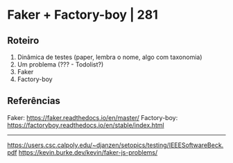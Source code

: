 # Faker + Factory-boy | 281

## Roteiro

1. Dinâmica de testes (paper, lembra o nome, algo com taxonomia)
2. Um problema (??? - Todolist?)
3. Faker
4. Factory-boy

## Referências
Faker: https://faker.readthedocs.io/en/master/
Factory-boy: https://factoryboy.readthedocs.io/en/stable/index.html


---

https://users.csc.calpoly.edu/~djanzen/setopics/testing/IEEESoftwareBeck.pdf
https://kevin.burke.dev/kevin/faker-js-problems/

